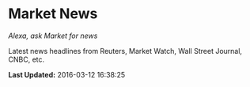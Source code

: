 # Market News
*Alexa, ask Market for news*

Latest news headlines from Reuters, Market Watch, Wall Street Journal, CNBC, etc.

**Last Updated:** 2016-03-12 16:38:25